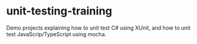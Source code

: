 # unit-testing-training
Demo projects explaining how to unit test C# using XUnit, and how to unit test JavaScrip/TypeScript using mocha.

